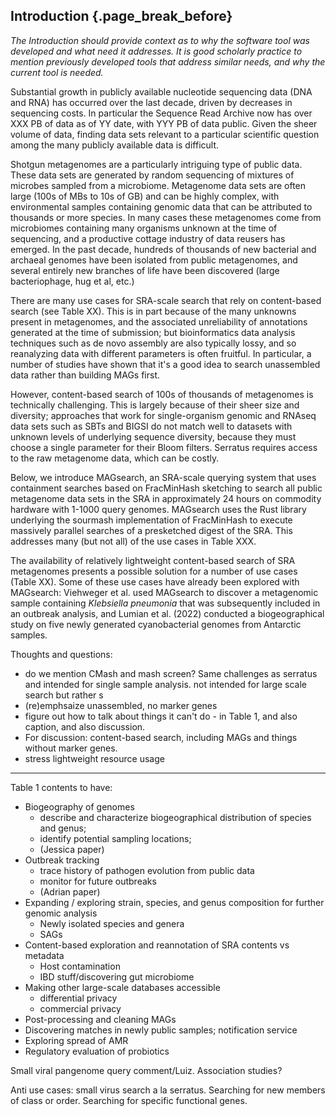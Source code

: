 ## Introduction {.page_break_before}

*The Introduction should provide context as to why the software tool was developed and what need it addresses. It is good scholarly practice to mention previously developed tools that address similar needs, and why the current tool is needed.*

Substantial growth in publicly available nucleotide sequencing data
(DNA and RNA) has occurred over the last decade, driven by decreases
in sequencing costs. In particular the Sequence Read Archive now has
over XXX PB of data as of YY date, with YYY PB of data public.  Given
the sheer volume of data, finding data sets relevant to a particular
scientific question among the many publicly available data is
difficult.

Shotgun metagenomes are a particularly intriguing type of public data.
These data sets are generated by random sequencing of mixtures of
microbes sampled from a microbiome. Metagenome data sets are often
large (100s of MBs to 10s of GB) and can be highly complex, with
environmental samples containing genomic data that can be attributed
to thousands or more species. In many cases these metagenomes come
from microbiomes containing many organisms unknown at the time of
sequencing, and a productive cottage industry of data reusers has
emerged. In the past decade, hundreds of thousands of new bacterial
and archaeal genomes have been isolated from public metagenomes, and
several entirely new branches of life have been discovered (large
bacteriophage, hug et al, etc.)

There are many use cases for SRA-scale search that rely on
content-based search (see Table XX). This is in part because of the
many unknowns present in metagenomes, and the associated unreliability
of annotations generated at the time of submission; but bioinformatics
data analysis techniques such as de novo assembly are also typically
lossy, and so reanalyzing data with different parameters is often
fruitful. In particular, a number of studies have shown that it's a
good idea to search unassembled data rather than building MAGs first.

However, content-based search of 100s of thousands of metagenomes is
technically challenging.  This is largely because of their sheer size
and diversity; approaches that work for single-organism genomic and
RNAseq data sets such as SBTs and BIGSI do not match well to datasets
with unknown levels of underlying sequence diversity, because they
must choose a single parameter for their Bloom filters. Serratus
requires access to the raw metagenome data, which can be costly.

Below, we introduce MAGsearch, an SRA-scale querying system that uses
containment searches based on FracMinHash sketching to search all
public metagenome data sets in the SRA in approximately 24 hours on
commodity hardware with 1-1000 query genomes.  MAGsearch uses the Rust
library underlying the sourmash implementation of FracMinHash to
execute massively parallel searches of a presketched digest of the
SRA. This addresses many (but not all) of the use cases in Table XXX.

The availability of relatively lightweight content-based search of SRA
metagenomes presents a possible solution for a number of use cases (Table XX).
Some of these use cases have already been explored with MAGsearch:
Viehweger et al. used MAGsearch to discover a metagenomic sample containing
*Klebsiella pneumonia* that was subsequently included in an outbreak
analysis, and Lumian et al. (2022) conducted a biogeographical study
on five newly generated cyanobacterial genomes from Antarctic samples.


Thoughts and questions:

* do we mention CMash and mash screen? Same challenges as serratus and
  intended for single sample analysis.
  not intended for large scale search but rather s
* (re)emphsaize unassembled, no marker genes
* figure out how to talk about things it can't do - in Table 1, and
  also caption, and also discussion.
* For discussion: content-based search, including MAGs and things
  without marker genes.
* stress lightweight resource usage

----

Table 1 contents to have:

* Biogeography of genomes
  * describe and characterize biogeographical distribution of species and genus;
  * identify potential sampling locations;
  * (Jessica paper)
* Outbreak tracking
  * trace history of pathogen evolution from public data
  * monitor for future outbreaks
  * (Adrian paper)
* Expanding / exploring strain, species, and genus composition for further genomic analysis
  * Newly isolated species and genera
  * SAGs
* Content-based exploration and reannotation of SRA contents vs metadata
  * Host contamination
  * IBD stuff/discovering gut microbiome
* Making other large-scale databases accessible
  * differential privacy
  * commercial privacy
* Post-processing and cleaning MAGs
* Discovering matches in newly public samples; notification service
* Exploring spread of AMR
* Regulatory evaluation of probiotics

Small viral pangenome query comment/Luiz. Association studies?

Anti use cases: small virus search a la serratus. Searching for new
members of class or order. Searching for specific functional genes.
